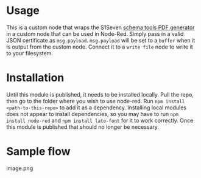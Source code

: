 # Usage

This is a custom node that wraps the S1Seven [schema tools PDF generator](https://www.npmjs.com/package/@s1seven/schema-tools-generate-pdf/v/0.0.19) in a custom node that can be used in Node-Red. Simply pass in a valid JSON certificate as `msg.payload`. `msg.payload` will be set to a `buffer` when it is output from the custom node. Connect it to a `write file` node to write it to your filesystem.

# Installation

Until this module is published, it needs to be installed locally. Pull the repo, then go to the folder where you wish to use node-red. Run `npm install <path-to-this-repo>` to add it as a dependency. Installing local modules does not appear to install dependencies, so you may have to run `npm install node-red` and `npm install lato-font` for it to work correctly. Once this module is published that should no longer be necessary.

# Sample flow

image.png
